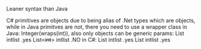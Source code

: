 Leaner syntax than Java

C# primitives are objects due to being alias of .Net types which are objects, while in Java primitves are not, there you need to use a wrapper class
    in Java: Integer(wraps(int)), also only objects can be generic params:
        List<Integer> intlist .yes
        List<~~int~~> intlist .NO
    in C#: 
        List<Integer> intlist .yes
        List<int> intlist .yes